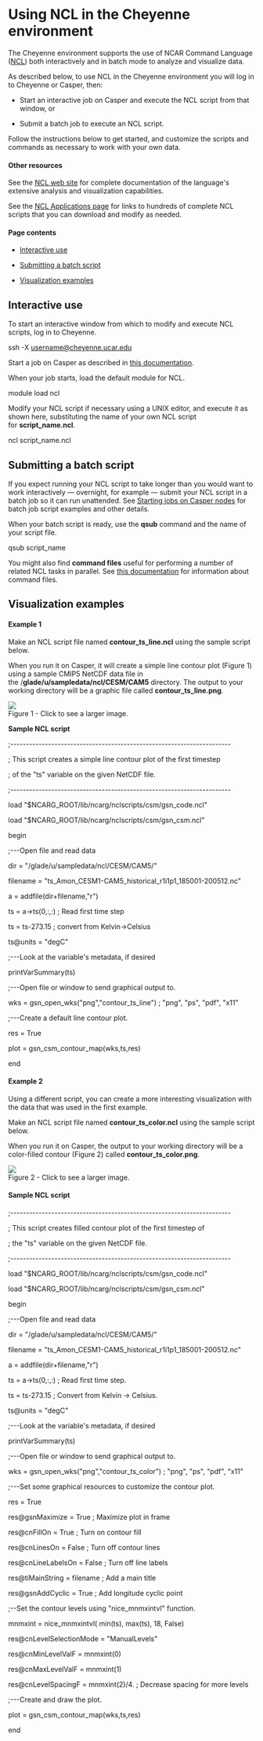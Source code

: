 # Using NCL in the Cheyenne environment

The Cheyenne environment supports the use of NCAR Command Language
([NCL](http://www.ncl.ucar.edu/)) both interactively and in batch mode
to analyze and visualize data.

As described below, to use NCL in the Cheyenne environment you will log
in to Cheyenne or Casper, then:

- Start an interactive job on Casper and execute the NCL script from
  that window, or

- Submit a batch job to execute an NCL script.

Follow the instructions below to get started, and customize the scripts
and commands as necessary to work with your own data.

#### Other resources

See the [NCL web site](http://www.ncl.ucar.edu/) for complete
documentation of the language's extensive analysis and visualization
capabilities.

See the [NCL Applications
page](http://www.ncl.ucar.edu/Applications/) for links to hundreds of
complete NCL scripts that you can download and modify as needed.

#### Page contents

- [Interactive use](#UsingNCLintheCheyenneenvironment-Intera)

- [Submitting a batch script](#UsingNCLintheCheyenneenvironment-Submit)

- [Visualization examples](#UsingNCLintheCheyenneenvironment-Visual)

## Interactive use

To start an interactive window from which to modify and execute NCL
scripts, log in to Cheyenne.

ssh -X username@cheyenne.ucar.edu

Start a job on Casper as described
in [<u>this documentation</u>](file:////display/RC/Starting+Casper+jobs+with+PBS).

When your job starts, load the default module for NCL.

module load ncl

Modify your NCL script if necessary using a UNIX editor, and execute it
as shown here, substituting the name of your own NCL script
for **script_name.ncl**.

ncl script_name.ncl

## Submitting a batch script

If you expect running your NCL script to take longer than you would want
to work interactively — overnight, for example — submit your NCL script
in a batch job so it can run unattended. See [<u>Starting jobs on Casper
nodes</u>](file:////display/RC/Starting+Casper+jobs+with+PBS) for batch
job script examples and other details.

When your batch script is ready, use the **qsub** command and the name
of your script file.

qsub script_name

You might also find **command files** useful for performing a number of
related NCL tasks in parallel. See [<u>this
documentation</u>](file:////display/RC/Cheyenne+job+script+examples) for
information about command files.

## Visualization examples

#### Example 1

Make an NCL script file named **contour_ts_line.ncl** using the sample
script below.

When you run it on Casper, it will create a simple line contour plot
(Figure 1) using a sample CMIP5 NetCDF data file in
the /**glade/u/sampledata/ncl/CESM/CAM5** directory. The output to your
working directory will be a graphic file called **contour_ts_line.png**.

![](media/image1.png)  
Figure 1 - Click to see a larger image.

**Sample NCL script**

;----------------------------------------------------------------------

; This script creates a simple line contour plot of the first timestep

; of the "ts" variable on the given NetCDF file.

;----------------------------------------------------------------------

load "\$NCARG_ROOT/lib/ncarg/nclscripts/csm/gsn_code.ncl"

load "\$NCARG_ROOT/lib/ncarg/nclscripts/csm/gsn_csm.ncl"

begin

;---Open file and read data

dir = "/glade/u/sampledata/ncl/CESM/CAM5/"

filename = "ts_Amon_CESM1-CAM5_historical_r1i1p1_185001-200512.nc"

a = addfile(dir+filename,"r")

ts = a-\>ts(0,:,:) ; Read first time step

ts = ts-273.15 ; convert from Kelvin-\>Celsius

ts@units = "degC"

;---Look at the variable's metadata, if desired

printVarSummary(ts)

;---Open file or window to send graphical output to.

wks = gsn_open_wks("png","contour_ts_line") ; "png", "ps", "pdf", "x11"

;---Create a default line contour plot.

res = True

plot = gsn_csm_contour_map(wks,ts,res)

end

#### Example 2

Using a different script, you can create a more interesting
visualization with the data that was used in the first example.

Make an NCL script file named **contour_ts_color.ncl** using the sample
script below.

When you run it on Casper, the output to your working directory will be
a color-filled contour (Figure 2) called **contour_ts_color.png**.

![](media/image2.png)  
Figure 2 - Click to see a larger image.

#### **Sample NCL script**

;----------------------------------------------------------------------

; This script creates filled contour plot of the first timestep of

; the "ts" variable on the given NetCDF file.

;----------------------------------------------------------------------

load "\$NCARG_ROOT/lib/ncarg/nclscripts/csm/gsn_code.ncl"

load "\$NCARG_ROOT/lib/ncarg/nclscripts/csm/gsn_csm.ncl"

begin

;---Open file and read data

dir = "/glade/u/sampledata/ncl/CESM/CAM5/"

filename = "ts_Amon_CESM1-CAM5_historical_r1i1p1_185001-200512.nc"

a = addfile(dir+filename,"r")

ts = a-\>ts(0,:,:) ; Read first time step.

ts = ts-273.15 ; Convert from Kelvin -\> Celsius.

ts@units = "degC"

;---Look at the variable's metadata, if desired

printVarSummary(ts)

;---Open file or window to send graphical output to.

wks = gsn_open_wks("png","contour_ts_color") ; "png", "ps", "pdf", "x11"

;---Set some graphical resources to customize the contour plot.

res = True

res@gsnMaximize = True ; Maximize plot in frame

res@cnFillOn = True ; Turn on contour fill

res@cnLinesOn = False ; Turn off contour lines

res@cnLineLabelsOn = False ; Turn off line labels

res@tiMainString = filename ; Add a main title

res@gsnAddCyclic = True ; Add longitude cyclic point

;--Set the contour levels using "nice_mnmxintvl" function.

mnmxint = nice_mnmxintvl( min(ts), max(ts), 18, False)

res@cnLevelSelectionMode = "ManualLevels"

res@cnMinLevelValF = mnmxint(0)

res@cnMaxLevelValF = mnmxint(1)

res@cnLevelSpacingF = mnmxint(2)/4. ; Decrease spacing for more levels

;---Create and draw the plot.

plot = gsn_csm_contour_map(wks,ts,res)

end
